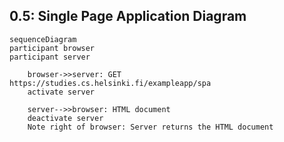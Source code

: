 ## 0.5: Single Page Application Diagram

```mermaid
sequenceDiagram
participant browser
participant server

    browser->>server: GET https://studies.cs.helsinki.fi/exampleapp/spa
    activate server

    server-->>browser: HTML document
    deactivate server
    Note right of browser: Server returns the HTML document
```
